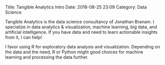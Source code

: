 Title: Tangible Analytics Intro
Date: 2018-08-25 23:09
Category: Data Science

Tangible Analytics is the data science consultancy of Jonathan Branam. I
specialize in data analytics & visualization, machine learning, big data, and
artificial intelligence. If you have data and need to learn actionable insights
from it, I can help!

I favor using R for exploratory data analysis and visualization. Depending on
the data and the need, R or Python might good choices for machine learning and
processing the data further.
